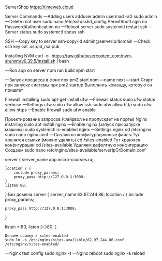 ServerShop
https://timeweb.cloud

Server Commands
—Adding users
	adduser admin
	usermod -aG sudo admin
—Delete root user
	sudo nano /etc/ssh/sshd_config
	PermitRootLogin no
	PasswordAuthentication no
—Reboot server
	sudo systemctl restart ssh
—Server status
	sudo systemctl status ssh


SSH
—Copy key to server
	ssh-copy-id admin@serverIp/domain
—Check ssh key
	cat .ssh/id_rsa.pub

Installing NVM
curl -o- https://raw.githubusercontent.com/nvm-sh/nvm/v0.39.5/install.sh | bash

—Run app on server
	npm run build
	npm start

—Запуск процесса в фоне
	npx pm2 start nom —name next —start
	Старт при запуске системы
	npx pm2 startup
	Выполнить команду, которую он пришлет

Firewall installing
	sudo apt-get install ufw
—Firewall status
	sudo ufw status verbose
—Settings ufw
	sudo ufw allow ssh
	sudo ufw allow http
	sudo ufw allow https
—Enable firewall
	sudo ufw enable

Проектирование запросов
(Файрвол не пропускает на порты)
Nginx installing
	sudo apt install nginx
—Enable nginx (запуск при запуске машины)
	sudo systemctl is-enabled nginx
—Settings nginx
	cd /etc/nginx
	sudo nano nginx.conf
—Ссылки на конфигурационные файлы
	Тут хранятся ссылки (можно удалять)
	cd /sites-enabled
	Тут хранятся конфигурации
	cd /sites-available
	Удаляем дефолтную конфигурацию	Создаем
	sudo nano /etc/nginx/sites-available/serverIpOrDomain.conf
	
server { 
	server_name app.micro-courses.ru; 

	location / { 
		include proxy_params; 
		proxy_pass http://127.0.0.1:3000; 
	} 
	listen 80; 
}
Без домена
server {
  server_name 82.97.244.86;
  location / {
    include proxy_params;

    proxy_pass http://127.0.0.1:3000;
  }

  listen *:80;
  listen [::]:80;
}


	Делаем ссылку в sites-enabled
	sudo ln -s /etc/nginx/sites-available/82.97.244.86.conf /etc/nginx/sites-enabled/

—Nginx test config
	sudo nginx -t
—Nginx reboot
	sudo nginx -s reload

	

